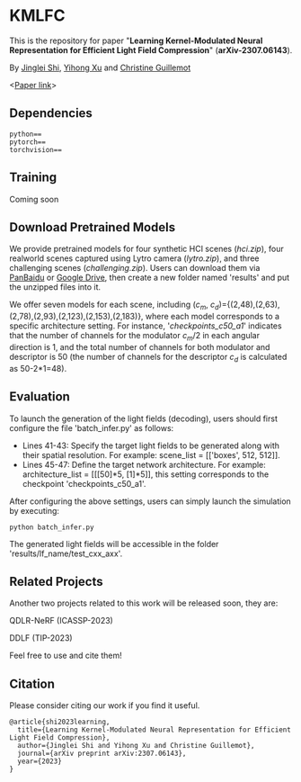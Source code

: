 # KMLFC
This is the repository for paper "**Learning Kernel-Modulated Neural Representation for Efficient Light Field Compression**" (**arXiv-2307.06143**).

By [Jinglei Shi](https://jingleishi.github.io/),  [Yihong Xu](https://github.com/yihongXU)  and  [Christine Guillemot](https://people.rennes.inria.fr/Christine.Guillemot/)

<[Paper link](https://arxiv.org/abs/2307.06143)>

## Dependencies
```
python==
pytorch==
torchvision==
```

## Training
Coming soon

## Download Pretrained Models
We provide pretrained models for four synthetic HCI scenes (*hci.zip*), four realworld scenes captured using Lytro camera (*lytro.zip*), and three challenging scenes (*challenging.zip*). Users can download them via [PanBaidu](https://pan.baidu.com/s/1no2sBxrRyax97JPB5F4aHQ?pwd=lfcc) or [Google Drive](https://drive.google.com/drive/folders/16ZU0tn7sn0hQOkqJMLN8GowCsmjGd2SZ?usp=sharing), then create a new folder named 'results' and put the unzipped files into it. 

We offer seven models for each scene, including ($c_m$, $c_d$)={(2,48),(2,63),(2,78),(2,93),(2,123),(2,153),(2,183)}, where each model corresponds to a specific architecture setting. For instance, '*checkpoints_c50_a1*' indicates that the number of channels for the modulator $c_m/2$ in each angular direction is 1, and the total number of channels for both modulator and descriptor is 50 (the number of channels for the descriptor $c_d$ is calculated as 50-2*1=48).

## Evaluation
To launch the generation of the light fields (decoding), users should first configure the file 'batch_infer.py' as follows:
- Lines 41-43: Specify the target light fields to be generated along with their spatial resolution. For example: scene_list = [['boxes', 512, 512]].
- Lines 45-47: Define the target network architecture. For example: architecture_list = [[[50]*5, [1]*5]], this setting corresponds to the checkpoint 'checkpoints_c50_a1'.

After configuring the above settings, users can simply launch the simulation by executing:
```
python batch_infer.py
```
The generated light fields will be accessible in the folder 'results/lf_name/test_cxx_axx'.

## Related Projects
Another two projects related to this work will be released soon, they are:

QDLR-NeRF (ICASSP-2023)

DDLF (TIP-2023)

Feel free to use and cite them!

## Citation
Please consider citing our work if you find it useful.
```
@article{shi2023learning,
  title={Learning Kernel-Modulated Neural Representation for Efficient Light Field Compression},
  author={Jinglei Shi and Yihong Xu and Christine Guillemot},
  journal={arXiv preprint arXiv:2307.06143},
  year={2023}
}
```
